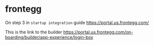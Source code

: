 # frontegg

On step 3 in `startup integration` guide https://portal.us.frontegg.com/

This is the link to the builder https://portal.us.frontegg.com/on-boarding/builder/app-experience/login-box
